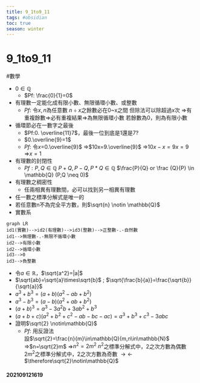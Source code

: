 ```yaml
---
title: 9_1to9_11
tags: #obsidian 
toc: true
season: winter
---
```

# 9_1to9_11
#數學
- 0$\in \mathbb{Q}$
	- $Pf: \frac{0}{1}=0$
- 有理數一定能化成有限小數、無限循環小數、或整數
	- $Pf:$ 令$x, n$為任意數
	     ${n}\div {x}$之餘數必在0~x之間
		 但除法可以除超過$x$次
		 =>有重複餘數=>必有重複結果=>為無限循環小數
		 若餘數為0，則為有限小數
- 循環節必在一數字之最後
	- $Pf:0. \overline{11}7$，最後一位到底是1還是7?
	- $0.\overline{9}=1$
	- $Pf:$ 令$x=$0.\overline{9}$
		=>$10x=9.\overline{9}$
		=>$10x-x=9x=9$
		=>$x=1$
- 有理數的封閉性
	- $Pf: P,Q\in \mathbb{Q}$
		$P+Q, P-Q, P*Q\in \mathbb{Q}$
		$\frac{P}{Q} or \frac {Q}{P} \in \mathbb{Q} (P,Q \neq 0)$
- 有理數之稠密性
	- 任兩相異有理數間，必可以找到另一相異有理數
- 任一數之標準分解式是唯一的
- 若任意數n不為完全平方數，則$\sqrt{n} \notin \mathbb{Q}$
- 實數系
```mermaid
graph LR
id1(實數)-->id2(有理數)-->id3(整數)-->正整數-.-自然數
id1-->無理數-.-無限不循環小數
id2-->有限小數
id2-->循環小數
id3-->0
id3-->負整數
```
- 令$a \in \mathbb{R}$，$\sqrt{a^2}=|a|$
- $\sqrt{ab}=\sqrt{a}\times\sqrt{b}$ ; $\sqrt{\frac{b}{a}}=\frac{\sqrt{b}}{\sqrt{a}}$
- $a^3+b^3=(a+b)(a^2-ab+b^2)$
- $a^3-b^3=(a-b)(a^2+ab+b^2)$
- $(a+b)^3=a^3-3a^2b+3ab^2+b^3$
- $(a+b+c)(a^2+b^2+c^2-ab-bc-ac)=a^3+b^3+c^3-3abc$
- 證明$\sqrt{2} \notin\mathbb{Q}$
	- $Pf:$ 用反證法  
		設$\sqrt{2}=\frac{n}{m}\in\mathbb{Q}(m,n\in\mathbb{N}$
		=>$n=\sqrt{2}m$
		=>$n^2=2m^2$
		$n^2$之標準分解式中，2之次方數為偶數
		$2m^2$之標準分解式中，2之次方數為奇數
		$\rightarrow\leftarrow$
		$\therefore\sqrt{2}\notin\mathbb{Q}$


#### 202109121619
		 
